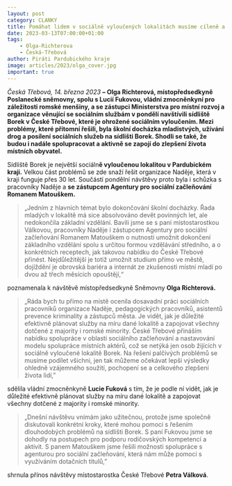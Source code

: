 ```yaml
---
layout: post
category: CLANKY
title: Pomáhat lidem v sociálně vyloučených lokalitách musíme cíleně a systematicky. Olga Richterová spolu s Lucií Fukovou navštívily největší vyloučenou lokalitu v Pardubickém kraji
date: 2023-03-13T07:00:00+01:00
tags: 
    - Olga-Richterova
    - Česká-Třebová
author: Piráti Pardubického kraje
image: articles/2023/olga_cover.jpg
important: true
---
```

*Česká Třebová, 14. března 2023* **– Olga Richterová, místopředsedkyně Poslanecké sněmovny, spolu s Lucií Fukovou, vládní zmocněnkyní pro záležitosti romské menšiny, a se zástupci Ministerstva pro místní rozvoj a organizace věnující se sociálním službám v pondělí navštívili sídliště Borek v České Třebové, které je ohrožené sociálním vyloučením. Mezi problémy, které přítomní řešili, byla školní docházka mladistvých, užívání drog a posílení sociálních služeb na sídlišti Borek. Shodli se také, že budou i nadále spolupracovat a aktivně se zapojí do zlepšení života místních obyvatel.**

  

Sídliště Borek je největší sociáln**ě vyloučenou lokalitou v Pardubickém kraji.** Velkou část problémů se zde snaží řešit organizace Naděje, která v kraji funguje přes 30 let. Součástí pondělní návštěvy proto byla i schůzka s pracovníky Naděje a **se zástupcem Agentury pro sociální začleňování Romanem Matouškem.**

  



> „Jedním z hlavních témat bylo dokončování školní docházky. Řada mladých
> v lokalitě má sice absolvováno devět povinných let, ale nedokončila
> základní vzdělání. Bavili jsme se s paní místostarostkou Válkovou,
> pracovníky Naděje i zástupcem Agentury pro sociální začleňování
> Romanem Matouškem o nutnosti umožnit dokončení základního vzdělání
> spolu s určitou formou vzdělávání středního, a o konkrétních
> receptech, jak takovou nabídku do České Třebové přinést.
> Nejdůležitější je totiž umožnit studium přímo ve městě, dojíždění je
> obrovská bariéra a internát ze zkušenosti místní mladí po dvou až
> třech měsících opouštějí,“

 poznamenala k návštěvě místopředsedkyně Sněmovny **Olga Richterová.**

  

> „Ráda bych tu přímo na místě ocenila dosavadní práci sociálních
> pracovníků organizace Naděje, pedagogických pracovníků, asistentů
> prevence kriminality a zástupců města. Je vidět, jak je důležité
> efektivně plánovat služby na míru dané lokalitě a zapojovat všechny
> dotčené z majority i romské minority. České Třebové přináším nabídku
> spolupráce v oblasti sociálního začleňování a nastavování modelu
> spolupráce místních aktérů, což se netýká jen osob žijících v sociálně
> vyloučené lokalitě Borek. Na řešení palčivých problémů se musíme
> podílet všichni, jen tak můžeme očekávat lepší výsledky ohledně
> vzájemného soužití, pochopení se a celkového zlepšení života lidí,”

 sdělila vládní zmocněnkyně **Lucie Fuková** s tím, že je podle ní vidět, jak je důležité efektivně plánovat služby na míru dané lokalitě a zapojovat všechny dotčené z majority i romské minority.

  

> „Dnešní návštěvu vnímám jako užitečnou, protože jsme společně
> diskutovali konkrétní kroky, které mohou pomoci s řešením dlouhodobých
> problémů na sídlišti Borek. S paní Fukovou jsme se dohodly na
> postupech pro podporu rodičovských kompetencí a aktivit. S panem
> Matouškem jsme řešili možnosti spolupráce s agenturou pro sociální
> začleňování, která nám může pomoci s využíváním dotačních titulů,”

 shrnula přínos návštěvy místostarostka České Třebové **Petra Válková**.

